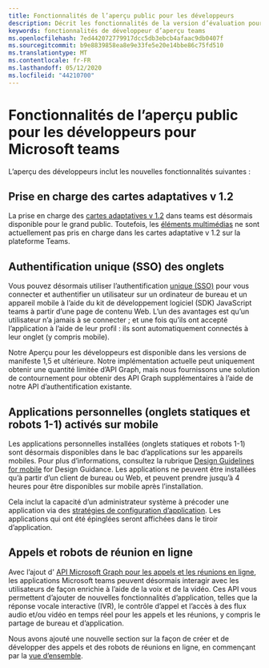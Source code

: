```yaml
---
title: Fonctionnalités de l’aperçu public pour les développeurs
description: Décrit les fonctionnalités de la version d’évaluation pour développeurs publics de Microsoft teams
keywords: fonctionnalités de développeur d’aperçu teams
ms.openlocfilehash: 7ed442072779917dcc5db3ebcb4afaac9db0407f
ms.sourcegitcommit: b9e8839858ea8e9e33fe5e20e14bbe86c75fd510
ms.translationtype: MT
ms.contentlocale: fr-FR
ms.lasthandoff: 05/12/2020
ms.locfileid: "44210700"
---
```

# <a name="features-in-the-public-developer-preview-for-microsoft-teams"></a>Fonctionnalités de l’aperçu public pour les développeurs pour Microsoft teams

L’aperçu des développeurs inclut les nouvelles fonctionnalités suivantes :

## <a name="adaptive-cards-v12-support"></a>Prise en charge des cartes adaptatives v 1.2

La prise en charge des [cartes adaptatives v 1.2](https://github.com/microsoft/AdaptiveCards/releases/tag/v1.2.0) dans teams est désormais disponible pour le grand public. Toutefois, les [éléments multimédias](https://adaptivecards.io/explorer/Media.html) ne sont actuellement pas pris en charge dans les cartes adaptative v 1.2 sur la plateforme Teams.

## <a name="tabs-single-sign-on-sso"></a>Authentification unique (SSO) des onglets

Vous pouvez désormais utiliser l’authentification [unique (SSO)](~/tabs/how-to/authentication/auth-aad-sso.md) pour vous connecter et authentifier un utilisateur sur un ordinateur de bureau et un appareil mobile à l’aide du kit de développement logiciel (SDK) JavaScript teams à partir d’une page de contenu Web. L’un des avantages est qu’un utilisateur n’a jamais à se connecter ; et une fois qu’ils ont accepté l’application à l’aide de leur profil : ils sont automatiquement connectés à leur onglet (y compris mobile).

Notre Aperçu pour les développeurs est disponible dans les versions de manifeste 1,5 et ultérieure. Notre implémentation actuelle peut uniquement obtenir une quantité limitée d’API Graph, mais nous fournissons une solution de contournement pour obtenir des API Graph supplémentaires à l’aide de notre API d’authentification existante.

## <a name="personal-apps-static-tabs-and-1-1-bots-enabled-on-mobile"></a>Applications personnelles (onglets statiques et robots 1-1) activés sur mobile

Les applications personnelles installées (onglets statiques et robots 1-1) sont désormais disponibles dans le bac d’applications sur les appareils mobiles. Pour plus d’informations, consultez la rubrique [Design Guidelines for mobile](~/tabs/design/tabs-mobile.md) for Design Guidance. Les applications ne peuvent être installées qu’à partir d’un client de bureau ou Web, et peuvent prendre jusqu’à 4 heures pour être disponibles sur mobile après l’installation.

Cela inclut la capacité d’un administrateur système à précoder une application via des [stratégies de configuration d’application](/microsoftteams/teams-app-setup-policies). Les applications qui ont été épinglées seront affichées dans le tiroir d’application.

## <a name="calls-and-online-meeting-bots"></a>Appels et robots de réunion en ligne

Avec l’ajout d' [API Microsoft Graph pour les appels et les réunions en ligne](/graph/api/resources/communications-api-overview?view=graph-rest-beta), les applications Microsoft teams peuvent désormais interagir avec les utilisateurs de façon enrichie à l’aide de la voix et de la vidéo. Ces API vous permettent d’ajouter de nouvelles fonctionnalités d’application, telles que la réponse vocale interactive (IVR), le contrôle d’appel et l’accès à des flux audio et/ou vidéo en temps réel pour les appels et les réunions, y compris le partage de bureau et d’application.

Nous avons ajouté une nouvelle section sur la façon de créer et de développer des appels et des robots de réunions en ligne, en commençant par la [vue d’ensemble](~/bots/calls-and-meetings/calls-meetings-bots-overview.md).
